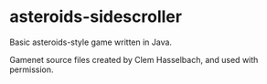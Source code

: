 # asteroids-sidescroller
Basic asteroids-style game written in Java.

Gamenet source files created by Clem Hasselbach, and used with permission.
